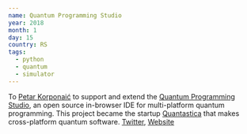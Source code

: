 ```yaml
---
name: Quantum Programming Studio
year: 2018
month: 1
day: 15
country: RS
tags:
  - python
  - quantum
  - simulator
---
```

To [Petar Korponaić](https://github.com/perak) to support and extend the [Quantum Programming Studio](https://quantum-circuit.com/home), an open source in-browser IDE for multi-platform quantum programming. This project became the startup [Quantastica](https://quantastica.com/) that makes cross-platform quantum software. [Twitter](https://twitter.com/quantcirc), [Website](https://quantum-circuit.com/)
